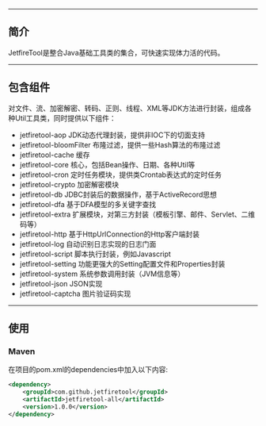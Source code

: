 
-------------------------------------------------------------------------------
## 简介

JetfireTool是整合Java基础工具类的集合，可快速实现体力活的代码。

-------------------------------------------------------------------------------

## 包含组件
对文件、流、加密解密、转码、正则、线程、XML等JDK方法进行封装，组成各种Util工具类，同时提供以下组件：

- jetfiretool-aop              JDK动态代理封装，提供非IOC下的切面支持
- jetfiretool-bloomFilter      布隆过滤，提供一些Hash算法的布隆过滤
- jetfiretool-cache            缓存
- jetfiretool-core             核心，包括Bean操作、日期、各种Util等
- jetfiretool-cron             定时任务模块，提供类Crontab表达式的定时任务
- jetfiretool-crypto           加密解密模块
- jetfiretool-db               JDBC封装后的数据操作，基于ActiveRecord思想
- jetfiretool-dfa              基于DFA模型的多关键字查找
- jetfiretool-extra            扩展模块，对第三方封装（模板引擎、邮件、Servlet、二维码等）
- jetfiretool-http             基于HttpUrlConnection的Http客户端封装
- jetfiretool-log              自动识别日志实现的日志门面
- jetfiretool-script           脚本执行封装，例如Javascript
- jetfiretool-setting          功能更强大的Setting配置文件和Properties封装
- jetfiretool-system           系统参数调用封装（JVM信息等）
- jetfiretool-json             JSON实现
- jetfiretool-captcha          图片验证码实现


-------------------------------------------------------------------------------

## 使用

### Maven
在项目的pom.xml的dependencies中加入以下内容:

```xml
<dependency>
    <groupId>com.github.jetfiretool</groupId>
    <artifactId>jetfiretool-all</artifactId>
    <version>1.0.0</version>
</dependency>
```

